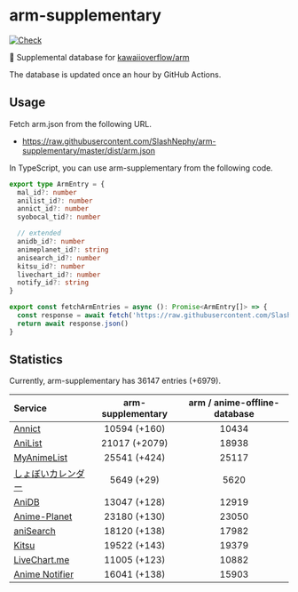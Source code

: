 # arm-supplementary

[![Check](https://github.com/SlashNephy/arm-supplementary/actions/workflows/check-node.yml/badge.svg)](https://github.com/SlashNephy/arm-supplementary/actions/workflows/check-node.yml)

💊 Supplemental database for [kawaiioverflow/arm](https://github.com/kawaiioverflow/arm)

The database is updated once an hour by GitHub Actions.

## Usage

Fetch arm.json from the following URL.

- https://raw.githubusercontent.com/SlashNephy/arm-supplementary/master/dist/arm.json

In TypeScript, you can use arm-supplementary from the following code.

```TypeScript
export type ArmEntry = {
  mal_id?: number
  anilist_id?: number
  annict_id?: number
  syobocal_tid?: number

  // extended
  anidb_id?: number
  animeplanet_id?: string
  anisearch_id?: number
  kitsu_id?: number
  livechart_id?: number
  notify_id?: string
}

export const fetchArmEntries = async (): Promise<ArmEntry[]> => {
  const response = await fetch('https://raw.githubusercontent.com/SlashNephy/arm-supplementary/master/dist/arm.json')
  return await response.json()
}
```

## Statistics

Currently, arm-supplementary has 36147 entries (+6979).

| Service                                     | arm-supplementary | arm / anime-offline-database |
| :------------------------------------------ | :---------------: | :--------------------------: |
| [Annict](https://annict.com)                |   10594 (+160)    |            10434             |
| [AniList](https://anilist.co)               |   21017 (+2079)   |            18938             |
| [MyAnimeList](https://myanimelist.net)      |   25541 (+424)    |            25117             |
| [しょぼいカレンダー](https://cal.syoboi.jp) |    5649 (+29)     |             5620             |
| [AniDB](https://anidb.net)                  |   13047 (+128)    |            12919             |
| [Anime-Planet](https://anime-planet.com)    |   23180 (+130)    |            23050             |
| [aniSearch](https://anisearch.com)          |   18120 (+138)    |            17982             |
| [Kitsu](https://kitsu.io)                   |   19522 (+143)    |            19379             |
| [LiveChart.me](https://livechart.me)        |   11005 (+123)    |            10882             |
| [Anime Notifier](https://notify.moe)        |   16041 (+138)    |            15903             |
